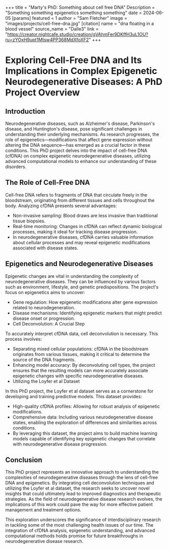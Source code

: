 +++
title = "Marty's PhD: Something about cell free DNA"
Description = "Something something epigenetics something something"
date = 2024-06-05
[params]
    featured = 1
    author = "Sam Fletcher"
    image = "images/projects/cell-free-dna.jpg"
    [citation]
        name = "dna floating in a blood vessel"
        source_name = "Dalle3"
        link = "https://creator.nightcafe.studio/creation/gVAhmFer9DKffH3uL1OU?ru=zYOxH9upt1Mtsw4PP368MdXfoXF2"
+++
# Exploring Cell-Free DNA and Its Implications in Complex Epigenetic Neurodegenerative Diseases: A PhD Project Overview

## Introduction
Neurodegenerative diseases, such as Alzheimer's disease, Parkinson's disease,
and Huntington's disease, pose significant challenges in understanding their
underlying mechanisms. As research progresses, the role of
epigenetics—modifications that affect gene expression without altering the DNA
sequence—has emerged as a crucial factor in these conditions. This PhD project
delves into the impact of cell-free DNA (cfDNA) on complex epigenetic
neurodegenerative diseases, utilizing advanced computational models to enhance
our understanding of these disorders.

## The Role of Cell-Free DNA
Cell-free DNA refers to fragments of DNA that circulate freely in the
bloodstream, originating from different tissues and cells throughout the body.
Analyzing cfDNA presents several advantages:

- Non-invasive sampling: Blood draws are less invasive than traditional tissue
  biopsies.
- Real-time monitoring: Changes in cfDNA can reflect dynamic biological
  processes, making it ideal for tracking disease progression.
- In neurodegenerative diseases, cfDNA carries valuable information about
  cellular processes and may reveal epigenetic modifications associated with
  disease states.

## Epigenetics and Neurodegenerative Diseases
Epigenetic changes are vital in understanding the complexity of
neurodegenerative diseases. They can be influenced by various factors such as
environment, lifestyle, and genetic predispositions. The project's focus on
epigenetics aims to uncover:

- Gene regulation: How epigenetic modifications alter gene expression related
  to neurodegeneration.
- Disease mechanisms: Identifying epigenetic markers that might predict disease
  onset or progression.
- Cell Deconvolution: A Crucial Step


To accurately interpret cfDNA data, cell deconvolution is necessary. This
process involves:

- Separating mixed cellular populations: cfDNA in the bloodstream originates
  from various tissues, making it critical to determine the source of the DNA
  fragments.
- Enhancing model accuracy: By deconvoluting cell types, the project ensures
  that the resulting models can more accurately associate epigenetic changes
  with specific neurodegenerative diseases.
- Utilizing the Loyfer et al Dataset

In this PhD project, the Loyfer et al dataset serves as a cornerstone for
developing and training predictive models. This dataset provides:

- High-quality cfDNA profiles: Allowing for robust analysis of epigenetic
  modifications.
- Comprehensive data: Including various neurodegenerative disease states,
  enabling the exploration of differences and similarities across conditions.
- By leveraging this dataset, the project aims to build machine learning models
  capable of identifying key epigenetic changes that correlate with
  neurodegenerative disease progression.

## Conclusion
This PhD project represents an innovative approach to understanding the
complexities of neurodegenerative diseases through the lens of cell-free DNA
and epigenetics. By integrating cell deconvolution techniques and utilizing the
Loyfer et al dataset, the research seeks to uncover novel insights that could
ultimately lead to improved diagnostics and therapeutic strategies. As the
field of neurodegenerative disease research evolves, the implications of this
work could pave the way for more effective patient management and treatment
options.

This exploration underscores the significance of interdisciplinary research in
tackling some of the most challenging health issues of our time. The
integration of cfDNA analysis, epigenetic understanding, and advanced
computational methods holds promise for future breakthroughs in
neurodegenerative disease research.
